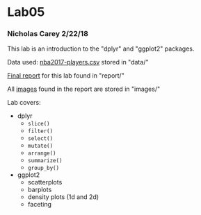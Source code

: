 # Lab05
### Nicholas Carey 2/22/18
This lab is an introduction to the "dplyr" and "ggplot2" packages.  

Data used: [nba2017-players.csv](data/nba2017-players.csv) stored in "data/"  

[Final report](reports/lab05-Nicholas-Carey.html) for this lab found in "report/"  

All [images](images/) found in the report are stored in "images/"  


Lab covers:  
* dplyr  
	+ `slice()`  
	+ `filter()`  
	+ `select()`  
	+ `mutate()`  
	+ `arrange()`  
	+ `summarize()`  
	+ `group_by()`  
* ggplot2  
	+ scatterplots  
	+ barplots  
	+ density plots (1d and 2d)  
	+ faceting